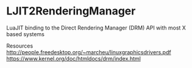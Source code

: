 # LJIT2RenderingManager
LuaJIT binding to the Direct Rendering Manager (DRM) API with most X based systems

Resources
http://people.freedesktop.org/~marcheu/linuxgraphicsdrivers.pdf
https://www.kernel.org/doc/htmldocs/drm/index.html
